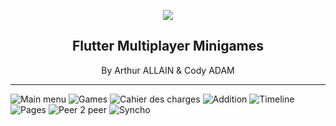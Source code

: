 <p align=center> 
  <img src="assets/icon/banner.png"/>
</p>
<h2 align=center>
  Flutter Multiplayer Minigames
</h2>
<p align=center>
  By Arthur ALLAIN & Cody ADAM
</p>

---

![Main menu](doc/main.png)
![Games](doc/Screenshot%20from%202023-05-15%2017-57-34.png)
![Cahier des charges](doc/Screenshot%20from%202023-05-15%2017-57-15.png)
![Addition](doc/Screenshot%20from%202023-05-15%2017-57-23.png)
![Timeline](doc/Screenshot%20from%202023-05-15%2017-57-29.png)
![Pages](doc/Screenshot%20from%202023-05-15%2017-57-46.png)
![Peer 2 peer](doc/Screenshot%20from%202023-05-15%2017-57-54.png)
![Syncho](doc/Screenshot%20from%202023-05-15%2017-58-03.png)